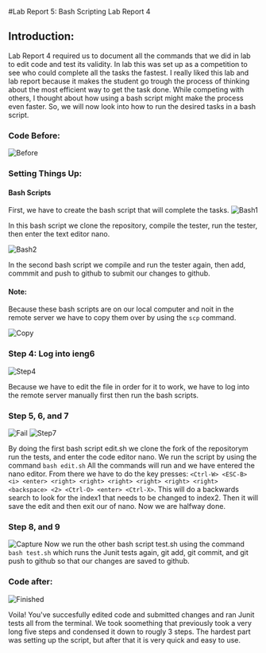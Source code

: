 #Lab Report 5: Bash Scripting Lab Report 4
## Introduction:
Lab Report 4 required us to document all the commands that we did in lab to edit code and test its validity. In lab this was set up as a competition to see who could complete all the tasks the fastest. I really liked this lab and lab report because it makes the student go trough the process of thinking about the most efficient way to get the task done. While competing with others, I thought about how using a bash script might make the process even faster. So, we will now look into how to run the desired tasks in a bash script.
### Code Before:
![Before](Before.png)

### Setting Things Up:
#### Bash Scripts
First, we have to create the bash script that will complete the tasks.
![Bash1](BashScript1.PNG)

In this bash script we clone the repository, compile the tester, run the tester, then enter the text editor nano.

![Bash2](BashScript2.PNG)

In the second bash script we compile and run the tester again, then add, commmit and push to github to submit our changes to github.

#### Note:
Because these bash scripts are on our local computer and noit in the remote server we have to copy them over by using the `scp` command.

![Copy](CopyScripts.PNG)

### Step 4: Log into ieng6
![Step4](Step4.png)

Because we have to edit the file in order for it to work, we have to log into the remote server manually first then run the bash scripts.

### Step 5, 6, and 7
![Fail](Fail.PNG)
![Step7](Step7.png)

By doing the first bash script edit.sh we clone the fork of the repositorym run the tests, and enter the code editor nano.  We run the script by using the command `bash edit.sh` All the commands will run and we have entered the nano editor. From there we have to do the key presses:  `<Ctrl-W> <ESC-B> <i> <enter> <right> <right> <right> <right> <right> <right> <backspace> <2> <Ctrl-O> <enter> <Ctrl-X>`. This will do a backwards search to look for the index1 that needs to be changed to index2. Then it will save the edit and then exit our of nano. Now we are halfway done.

### Step 8, and 9
![Capture](Capture.png)
Now we run the other bash script test.sh using the command `bash test.sh` which runs the Junit tests again, git add, git commit, and git push to github so that our changes are saved to github. 


### Code after:
![Finished](finished.png)

Voila! You've succesfully edited code and submitted changes and ran Junit tests all from the terminal. We took soomething that previously took a very long five steps and condensed it down to rougly 3 steps. The hardest part was setting up the script, but after that it is very quick and easy to use. 

